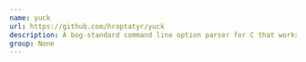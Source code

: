 ```yaml
---
name: yuck
url: https://github.com/hroptatyr/yuck
description: A bog-standard command line option parser for C that works with only household ingredients.
group: None
---
```

